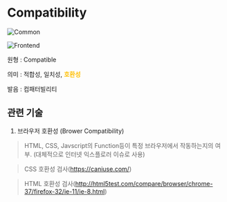 <d-title>

# Compatibility

</d-title>

<d-label>

<d-inner>

![Common](../2TAT1C/Label_Common.png)

</d-inner>

<d-inner>

![Frontend](../2TAT1C/Label_Frontend.png)

</d-inner>

</d-label>

<d-origin>

원형 : Compatible

</d-origin>

<d-mean>

의미 : 적합성, 일치성, <span style="color:#FFBF00; font-weight:bold;">호환성</span>

</d-mean>

<d-pronunciation>

발음 : 컴패터빌리티

</d-pronunciation>

<d-content>

</d-content>

<d-relation>

## 관련 기술

<d-inner>

1. 브라우저 호환성 (Brower Compatibility)

</d-inner>

> HTML, CSS, Javscript의 Function등이 특정 브라우저에서 작동하는지의 여부. (대체적으로 인터넷 익스플로러 이슈로 사용)

> CSS 호환성 검사(https://caniuse.com/)

> HTML 호환성 검사(http://html5test.com/compare/browser/chrome-37/firefox-32/ie-11/ie-8.html)

</d-relation>
